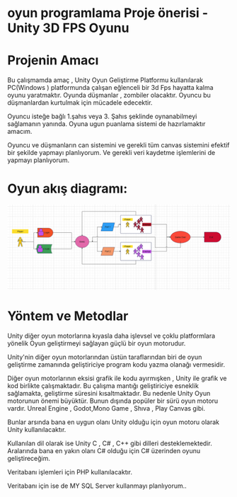  # oyun programlama Proje önerisi - Unity 3D FPS Oyunu


# Projenin Amacı 
 Bu çalışmamda amaç , Unity Oyun Geliştirme Platformu kullanılarak PC(Windows )     platformunda çalışan eğlenceli bir 3d Fps  hayatta kalma oyunu yaratmaktır. Oyunda 
düşmanlar , zombiler olacaktır. Oyuncu bu düşmanlardan kurtulmak için mücadele edecektir.

Oyuncu isteğe bağlı 1.şahıs veya 3. Şahıs şeklinde oynanabilmeyi sağlamanın yanında. Oyuna ugun  puanlama sistemi de hazırlamaktır amacım.

Oyuncu ve düşmanların can sistemini ve gerekli tüm canvas sistemini efektif bir şekilde yapmayı planlıyorum. Ve gerekli veri kaydetme işlemlerini de yapmayı planlıyorum.

# Oyun akış diagramı:
![diagram](https://github.com/Iskenderun-Technical-University/donem-projesi-HasanEren72/blob/main/diagram.png)

# Yöntem ve Metodlar
Unity diğer oyun motorlarına kıyasla daha işlevsel ve çoklu platformlara yönelik Oyun
geliştirmeyi sağlayan güçlü bir oyun motorudur.

Unity'nin diğer oyun motorlarından üstün taraflarından biri de oyun geliştirme zamanında
geliştiriciye program kodu yazma olanağı vermesidir.

Diğer oyun motorlarının eksisi grafik ile kodu ayırmışken , Unity ile grafik ve kod birlikte çalışmaktadır. Bu çalışma mantığı geliştiriciye esneklik
sağlamakta, geliştirme süresini kısaltmaktadır.
Bu nedenle Unity Oyun motorunun önemi büyüktür. Bunun dışında popüler bir sürü oyun motoru
vardır. Unreal Engine , Godot,Mono Game , Shıva , Play Canvas gibi.

Bunlar arsında bana en uygun olanı Unity olduğu için  oyun motoru olarak Unity kullanılacaktır.

 Kullanılan dil olarak ise  Unity C , C# , C++ gibi dilleri desteklemektedir. Aralarında bana en yakın olanı C# olduğu için C# üzerinden oyunu geliştireceğim.

Veritabanı işlemleri için  PHP kullanılacaktır.

Veritabanı için ise de MY SQL Server kullanmayı planlıyorum..



